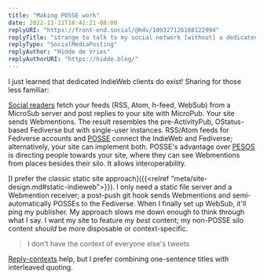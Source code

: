 ```yaml
---
title: "Making POSSE work"
date: 2022-11-11T16:42:21-08:00
replyURI: "https://front-end.social/@hdv/109327126168122994"
replyTitle: "strange to talk to my social network [without] a dedicated client"
replyType: "SocialMediaPosting"
replyAuthor: "Hidde de Vries"
replyAuthorURI: "https://hidde.blog/"
---
```


I just learned that dedicated IndieWeb clients do exist! Sharing for those less familiar:

[Social readers](https://indieweb.org/social_reader) fetch your feeds (RSS, Atom, h-feed, WebSub) from a MicroSub server and post replies to your site with MicroPub. Your site sends Webmentions. The result resembles the pre-ActivityPub, OStatus-based Fediverse but with single-user instances. RSS/Atom feeds for Fediverse accounts and [<abbr>POSSE</abbr>](https://indieweb.org/POSSE) connect the IndieWeb and Fediverse; alternatively, your site can implement both. <abbr>POSSE's</abbr> advantage over [PESOS](https://indieweb.org/PESOS) is directing people towards your site, where they can see Webmentions from places besides their silo. It allows interoperability.

[I prefer the classic static site approach]({{<relref "meta/site-design.md#static-indieweb">}}). I only need a static file server and a Webmention receiver; a post-push git hook sends Webmentions and semi-automatically <abbr>POSSEs</abbr> to the Fediverse. When I finally set up WebSub, it'll ping my publisher. My approach slows me down enough to think through what I say. I want my site to feature my _best_ content; my non-<abbr>POSSE</abbr> silo content _should_ be more disposable or context-specific.

> I don't have the context of everyone else's tweets

[Reply-contexts](https://indieweb.org/reply-context) help, but I prefer combining one-sentence titles with interleaved quoting.
